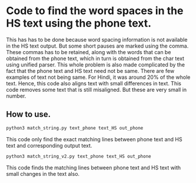# Code to find the word spaces in the HS text using the phone text.
This has has to be done because word spacing information is not available in the HS text output. But some short pauses are marked using the comma. These commas has to be retained, along with the words that can be obtained from the phone text, which in turn is obtained from the char text using unified parser. This whole problem is also made complicated by the fact that the phone text and HS text need not be same. There are few examples of text not being same. For Hindi, it was around 20% of the whole text. Hence, this code also aligns text with small differences in text. This code removes some text that is still misaligned. But these are very small in number.

## How to use.

```bash
python3 match_string.py text_phone text_HS out_phone
```
This code only find the exact matching lines between phone text and HS text and corresponding output text.

```bash
python3 match_string_v2.py text_phone text_HS out_phone
```
This code finds the matching lines between phone text and HS text with small changes in the text also.
